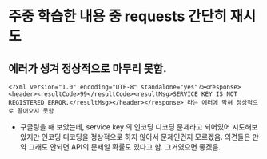 # 주중 학습한 내용 중 requests 간단히 재시도

## 에러가 생겨 정상적으로 마무리 못함. 
```
<?xml version="1.0" encoding="UTF-8" standalone="yes"?><response><header><resultCode>99</resultCode><resultMsg>SERVICE KEY IS NOT REGISTERED ERROR.</resultMsg></header></response> 라는 에러에 막혀 정상적으로 끌어오지 못함
```

- 구글링을 해 보았는데, service key 의 인코딩 디코딩 문제라고 되어있어 시도해보았지만 인코딩 디코딩을 정상적으로 하지 않아서 문제인건지 모르겠음. 의견들은 만약 그래도 안되면 API의 문제일 확률도 있다고 함. 그거였으면 좋겠음.

